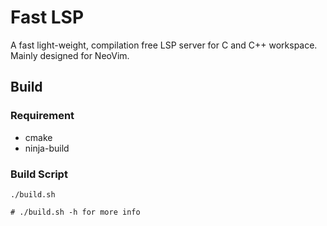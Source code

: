# Fast LSP
A fast light-weight, compilation free LSP server for C and C++ workspace. Mainly designed for NeoVim.

## Build
### Requirement
- cmake
- ninja-build

### Build Script
```
./build.sh

# ./build.sh -h for more info
```